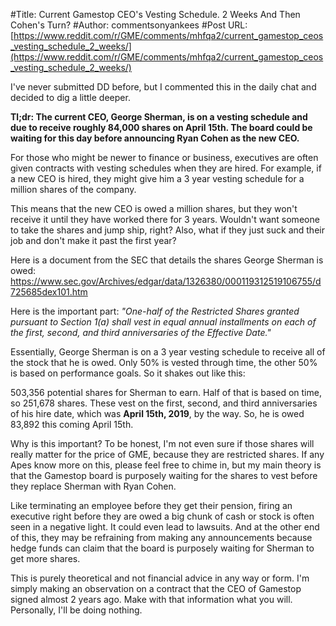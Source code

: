 #Title: Current Gamestop CEO's Vesting Schedule. 2 Weeks And Then Cohen's Turn?
#Author: commentsonyankees
#Post URL: [https://www.reddit.com/r/GME/comments/mhfqa2/current_gamestop_ceos_vesting_schedule_2_weeks/](https://www.reddit.com/r/GME/comments/mhfqa2/current_gamestop_ceos_vesting_schedule_2_weeks/)


I've never submitted DD before, but I commented this in the daily chat and decided to dig a little deeper.


**Tl;dr: The current CEO, George Sherman, is on a vesting schedule and due to receive roughly 84,000 shares on April 15th. The board could be waiting for this day before announcing Ryan Cohen as the new CEO.**


For those who might be newer to finance or business, executives are often given contracts with vesting schedules when they are hired. For example, if a new CEO is hired, they might give him a 3 year vesting schedule for a million shares of the company. 


This means that the new CEO is owed a million shares, but they won't receive it until they have worked there for 3 years. Wouldn't want someone to take the shares and jump ship, right? Also, what if they just suck and their job and don't make it past the first year?


Here is a document from the SEC that details the shares George Sherman is owed: https://www.sec.gov/Archives/edgar/data/1326380/000119312519106755/d725685dex101.htm


Here is the important part:
*"One-half of the Restricted Shares granted pursuant to Section 1(a) shall vest in equal annual installments on each of the first, second, and third anniversaries of the Effective Date."*


Essentially, George Sherman is on a 3 year vesting schedule to receive all of the stock that he is owed. Only 50% is vested through time, the other 50% is based on performance goals. So it shakes out like this:


503,356 potential shares for Sherman to earn. Half of that is based on time, so 251,678 shares. These vest on the first, second, and third anniversaries of his hire date, which was **April 15th, 2019**, by the way. So, he is owed 83,892 this coming April 15th.

Why is this important? To be honest, I'm not even sure if those shares will really matter for the price of GME, because they are restricted shares. If any Apes know more on this, please feel free to chime in, but my main theory is that the Gamestop board is purposely waiting for the shares to vest before they replace Sherman with Ryan Cohen.


Like terminating an employee before they get their pension, firing an executive right before they are owed a big chunk of cash or stock is often seen in a negative light. It could even lead to lawsuits. And at the other end of this, they may be refraining from making any announcements because hedge funds can claim that the board is purposely waiting for Sherman to get more shares.

This is purely theoretical and not financial advice in any way or form. I'm simply making an observation on a contract that the CEO of Gamestop signed almost 2 years ago. Make with that information what you will. Personally, I'll be doing nothing.